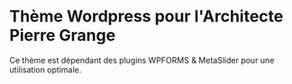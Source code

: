 # Thème Wordpress pour l'Architecte Pierre Grange 

Ce thème est dépendant des plugins WPFORMS & MetaSlider pour une utilisation optimale.
